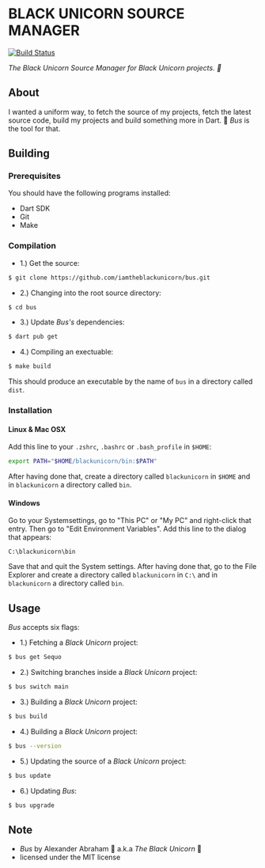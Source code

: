 # BLACK UNICORN SOURCE MANAGER

[![Build Status](https://travis-ci.com/iamtheblackunicorn/bus.svg?branch=main)](https://travis-ci.com/iamtheblackunicorn/bus)

*The Black Unicorn Source Manager for Black Unicorn projects. :unicorn:*

## About

I wanted a uniform way, to fetch the source of my projects, fetch the latest source code, build my projects and build something more in Dart. :black_heart: *Bus* is the tool for that.

## Building

### Prerequisites

You should have the following programs installed:

- Dart SDK
- Git
- Make

### Compilation

- 1.) Get the source:
```bash
$ git clone https://github.com/iamtheblackunicorn/bus.git
```

- 2.) Changing into the root source directory:
```bash
$ cd bus
```

- 3.) Update *Bus's* dependencies:
```bash
$ dart pub get
```

- 4.) Compiling an exectuable:
```bash
$ make build
```

This should produce an executable by the name of `bus` in a directory called `dist`.

### Installation

#### Linux & Mac OSX

Add this line to your `.zshrc`, `.bashrc` or `.bash_profile` in `$HOME`:

```bash
export PATH="$HOME/blackunicorn/bin:$PATH"
```
After having done that, create a directory called `blackunicorn` in `$HOME` and in `blackunicorn` a directory called `bin`.

#### Windows

Go to your Systemsettings, go to "This PC" or "My PC" and right-click that entry. Then go to "Edit Environment Variables".
Add this line to the dialog that appears:

```
C:\blackunicorn\bin
```

Save that and quit the System settings. After having done that, go to the File Explorer and create a directory called `blackunicorn` in `C:\` and in `blackunicorn` a directory called `bin`.

## Usage

*Bus* accepts six flags:

- 1.) Fetching a *Black Unicorn* project:
```bash
$ bus get Sequo
```

- 2.) Switching branches inside a *Black Unicorn* project:
```bash
$ bus switch main
```

- 3.) Building a *Black Unicorn* project:
```bash
$ bus build
```

- 4.) Building a *Black Unicorn* project:
```bash
$ bus --version
```

- 5.) Updating the source of a *Black Unicorn* project:
```bash
$ bus update
```

- 6.) Updating *Bus*:
```bash
$ bus upgrade
```

## Note

- *Bus* by Alexander Abraham :black_heart: a.k.a *The Black Unicorn* :unicorn:
- licensed under the MIT license
